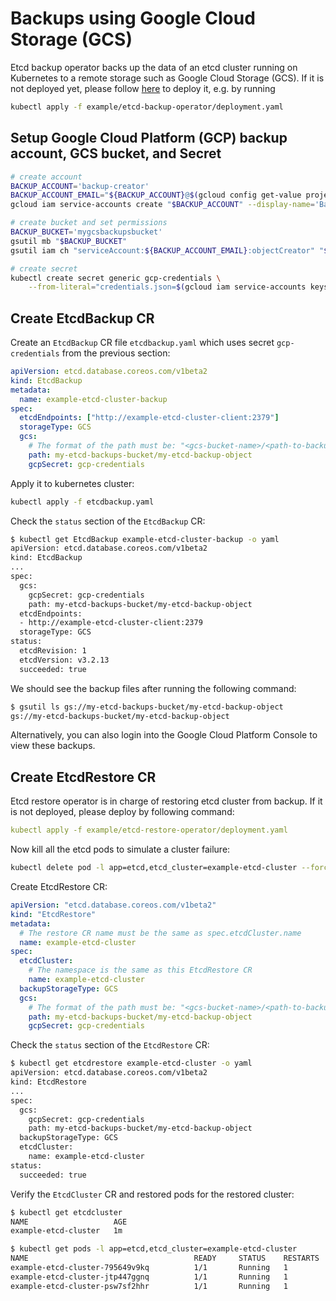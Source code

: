 # Backups using Google Cloud Storage (GCS)

Etcd backup operator backs up the data of an etcd cluster running on Kubernetes to a remote storage such as Google Cloud Storage (GCS). If it is not deployed yet, please follow [here](walkthrough/backup-operator.md#deploy-etcd-backup-operator) to deploy it, e.g. by running

```sh
kubectl apply -f example/etcd-backup-operator/deployment.yaml
```

## Setup Google Cloud Platform (GCP) backup account, GCS bucket, and Secret

  ```bash
  # create account
  BACKUP_ACCOUNT='backup-creator'
  BACKUP_ACCOUNT_EMAIL="${BACKUP_ACCOUNT}@$(gcloud config get-value project).iam.gserviceaccount.com"
  gcloud iam service-accounts create "$BACKUP_ACCOUNT" --display-name='Backup creator service account'

  # create bucket and set permissions
  BACKUP_BUCKET='mygcsbackupsbucket'
  gsutil mb "$BACKUP_BUCKET"
  gsutil iam ch "serviceAccount:${BACKUP_ACCOUNT_EMAIL}:objectCreator" "$BACKUP_BUCKET"

  # create secret
  kubectl create secret generic gcp-credentials \
      --from-literal="credentials.json=$(gcloud iam service-accounts keys create - --iam-account="$BACKUP_ACCOUNT_EMAIL")"
  ```

## Create EtcdBackup CR

Create an `EtcdBackup` CR file `etcdbackup.yaml` which uses secret `gcp-credentials` from the previous section:

```yaml
apiVersion: etcd.database.coreos.com/v1beta2
kind: EtcdBackup
metadata:
  name: example-etcd-cluster-backup
spec:
  etcdEndpoints: ["http://example-etcd-cluster-client:2379"]
  storageType: GCS
  gcs:
    # The format of the path must be: "<gcs-bucket-name>/<path-to-backup-object>"
    path: my-etcd-backups-bucket/my-etcd-backup-object
    gcpSecret: gcp-credentials
```

Apply it to kubernetes cluster:

```sh
kubectl apply -f etcdbackup.yaml
```

Check the `status` section of the `EtcdBackup` CR:

```sh
$ kubectl get EtcdBackup example-etcd-cluster-backup -o yaml
apiVersion: etcd.database.coreos.com/v1beta2
kind: EtcdBackup
...
spec:
  gcs:
    gcpSecret: gcp-credentials
    path: my-etcd-backups-bucket/my-etcd-backup-object
  etcdEndpoints:
  - http://example-etcd-cluster-client:2379
  storageType: GCS
status:
  etcdRevision: 1
  etcdVersion: v3.2.13
  succeeded: true

```

We should see the backup files after running the following command:

```bash
$ gsutil ls gs://my-etcd-backups-bucket/my-etcd-backup-object
gs://my-etcd-backups-bucket/my-etcd-backup-object
```

Alternatively, you can also login into the Google Cloud Platform Console to view these backups.

## Create EtcdRestore CR

Etcd restore operator is in charge of restoring etcd cluster from backup. If it is not deployed, please deploy by following command:

```yaml
kubectl apply -f example/etcd-restore-operator/deployment.yaml
```

Now kill all the etcd pods to simulate a cluster failure:

```sh
kubectl delete pod -l app=etcd,etcd_cluster=example-etcd-cluster --force --grace-period=0
```

Create EtcdRestore CR:

```yaml
apiVersion: "etcd.database.coreos.com/v1beta2"
kind: "EtcdRestore"
metadata:
  # The restore CR name must be the same as spec.etcdCluster.name
  name: example-etcd-cluster
spec:
  etcdCluster:
    # The namespace is the same as this EtcdRestore CR
    name: example-etcd-cluster
  backupStorageType: GCS
  gcs:
    # The format of the path must be: "<gcs-bucket-name>/<path-to-backup-file>"
    path: my-etcd-backups-bucket/my-etcd-backup-object
    gcpSecret: gcp-credentials
```

Check the `status` section of the `EtcdRestore` CR:

```sh
$ kubectl get etcdrestore example-etcd-cluster -o yaml
apiVersion: etcd.database.coreos.com/v1beta2
kind: EtcdRestore
...
spec:
  gcs:
    gcpSecret: gcp-credentials
    path: my-etcd-backups-bucket/my-etcd-backup-object
  backupStorageType: GCS
  etcdCluster:
    name: example-etcd-cluster
status:
  succeeded: true
```

Verify the `EtcdCluster` CR and restored pods for the restored cluster:

```sh
$ kubectl get etcdcluster
NAME                   AGE
example-etcd-cluster   1m

$ kubectl get pods -l app=etcd,etcd_cluster=example-etcd-cluster
NAME                                     READY     STATUS    RESTARTS   AGE
example-etcd-cluster-795649v9kq          1/1       Running   1          3m
example-etcd-cluster-jtp447ggnq          1/1       Running   1          4m
example-etcd-cluster-psw7sf2hhr          1/1       Running   1          4m
```
